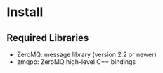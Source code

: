 Install
=======

Required Libraries
------------------
- ZeroMQ: message library (version 2.2 or newer)
- zmqpp: ZeroMQ high-level C++ bindings
